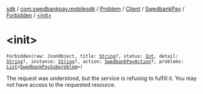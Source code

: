[sdk](../../../../../index.md) / [com.swedbankpay.mobilesdk](../../../../index.md) / [Problem](../../../index.md) / [Client](../../index.md) / [SwedbankPay](../index.md) / [Forbidden](index.md) / [&lt;init&gt;](./-init-.md)

# &lt;init&gt;

`Forbidden(raw: JsonObject, title: `[`String`](https://kotlinlang.org/api/latest/jvm/stdlib/kotlin/-string/index.html)`?, status: `[`Int`](https://kotlinlang.org/api/latest/jvm/stdlib/kotlin/-int/index.html)`, detail: `[`String`](https://kotlinlang.org/api/latest/jvm/stdlib/kotlin/-string/index.html)`?, instance: `[`String`](https://kotlinlang.org/api/latest/jvm/stdlib/kotlin/-string/index.html)`?, action: `[`SwedbankPayAction`](../../../../-swedbank-pay-action.md)`?, problems: `[`List`](https://kotlinlang.org/api/latest/jvm/stdlib/kotlin.collections/-list/index.html)`<`[`SwedbankPaySubproblem`](../../../../-swedbank-pay-subproblem/index.md)`>)`

The request was understood, but the service is refusing to fulfill it. You may not have access to the requested resource.

